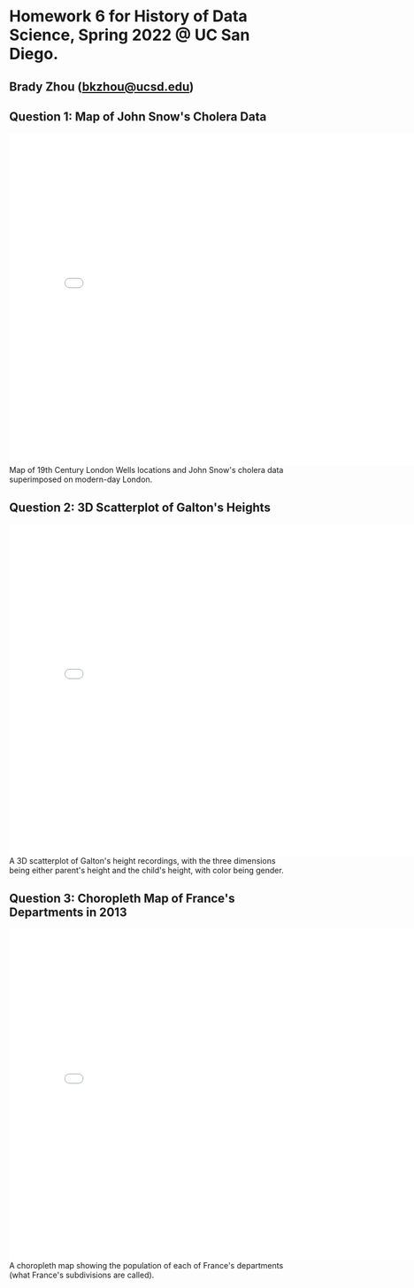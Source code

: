 # Homework 6 for History of Data Science, Spring 2022 @ UC San Diego.
## Brady Zhou (bkzhou@ucsd.edu)

## Question 1: Map of John Snow's Cholera Data
<iframe src='../snow-map.html' width=800 height=600 frameBorder=0></iframe>
<br>Map of 19th Century London Wells locations and John Snow's cholera data superimposed on modern-day London.</br>


## Question 2: 3D Scatterplot of Galton's Heights
<iframe src='../galton_scatter.html' width=800 height=600 frameBorder=0></iframe>
<br>A 3D scatterplot of Galton's height recordings, with the three dimensions being either parent's height and the child's height, with color being gender.</br>


## Question 3: Choropleth Map of France's Departments in 2013
<iframe src='../france_pop.html' width=800 height=600 frameBorder=0></iframe>
<br>A choropleth map showing the population of each of France's departments (what France's subdivisions are called).</br>
